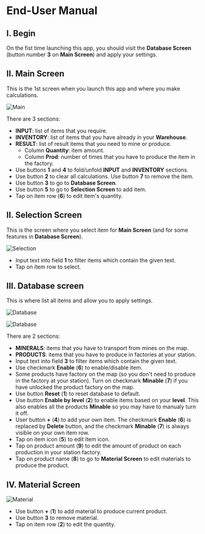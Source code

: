 # End-User Manual

## I. Begin

On the fist time launching this app, you should visit the **Database Screen** (button number **3** on **Main Screen**) and apply your settings.

## II. Main Screen

This is the 1st screen when you launch this app and where you make calculations.

![Main](resource:assets/manual/assets/main.png)

There are 3 sections:
- **INPUT**: list of items that you require.
- **INVENTORY**: list of items that you have already in your **Warehouse**.
- **RESULT**: list of result items that you need to mine or produce.
  - Column **Quantity**: item amount.
  - Column **Prod**: number of times that you have to produce the item in the factory.
- Use buttons **1** and **4** to fold/unfold **INPUT** and **INVENTORY** sections.
- Use button **2** to clear all calculations. Use button **7** to remove the item.
- Use button **3** to go to **Database Screen**.
- Use button **5** to go to **Selection Screen** to add item.
- Tap on item row (**6**) to edit item's quantity.

## II. Selection Screen

This is the screen where you select item for **Main Screen** (and for some features in **Database Screen**).

![Selection](resource:assets/manual/assets/data_selection.png)

- Input text into field **1** to filter items which contain the given text.
- Tap on item row to select.

## III. Database screen

This is where list all items and allow you to apply settings.

![Database](resource:assets/manual/assets/database1.png)

![Database](resource:assets/manual/assets/database2.png)

There are 2 sections:

- **MINERALS**: items that you have to transport from mines on the map.
- **PRODUCTS**: items that you have to produce in factories at your station.
- Input text into field **3** to filter items which contain the given text.
- Use checkmark **Enable** (**6**) to enable/disable item.
- Some products have factory on the map (so you don't need to produce in the factory at your station). Turn on checkmark **Minable** (**7**) if you have unlocked the product factory on the map.
- Use button **Reset** (**1**) to reset database to default.
- Use button **Enable by level** (**2**) to enable items based on your **level**. This also enables all the products **Minable** so you may have to manualy turn it off.
- User button **+** (**4**) to add your own item. The checkmark **Enable** (**6**) is replaced by **Delete** button, and the checkmark **Minable** (**7**) is always visible on your own item row.
- Tap on item icon (**5**) to edit item icon.
- Tap on product amount (**9**) to edit the amount of product on each production in your station factory.
- Tap on product name (**8**) to go to **Material Screen** to edit materials to produce the product.

## IV. Material Screen

![Material](resource:assets/manual/assets/product_materials.png)

- Use button **+** (**1**) to add material to produce current product.
- Use button **3** to remove material.
- Tap on item row (**2**) to edit the quantity.
